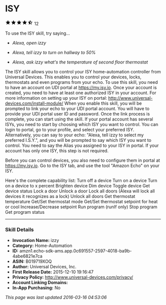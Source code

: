 # ISY
![4.5 stars](../../../images/ic_star_black_18dp_1x.png)![4.5 stars](../../../images/ic_star_black_18dp_1x.png)![4.5 stars](../../../images/ic_star_black_18dp_1x.png)![4.5 stars](../../../images/ic_star_black_18dp_1x.png)![4.5 stars](../../../images/ic_star_half_black_18dp_1x.png) 12

To use the ISY skill, try saying...

* *Alexa, open izzy*

* *Alexa, tell izzy to turn on hallway to 50%*

* *Alexa, ask izzy what's the temperature of second floor thermostat*

The ISY skill allows you to control your ISY home-automation controller from Universal Devices. This enables you to control your devices, locks, thermostats and even programs from your echo.
To use this skill, you need to have an account on UDI portal at https://my.isy.io. Once your account is created, you need to have at least one authorized ISY in your account. For more information on setting up your ISY on portal: http://www.universal-devices.com/install-module/
When you enable this skill, you will be prompted to link your echo to your UDI portal account. You will have to provide your UDI portal user ID and password. Once the link process is complete, you can start using the skill.
If your portal account has several ISYs, you need to start by choosing which ISY you want to control. You can login to portal, go to your profile, and select your preferred ISY. Alternatively, you can say to your echo: "Alexa, tell izzy to select my preferred I.S.Y.", and you will be prompted to say which ISY you want to control. You need to say the Alias you assigned to your ISY in portal. If your account has only one ISY, this step is not required.

Before you can control devices, you also need to configure them in portal at https://my.isy.io. Go to the ISY tab, and use the tool "Amazon Echo" on your ISY.

Here's the complete capability list:
Turn off a device
Turn on a device
Turn on a device to x percent
Brighten device
Dim device
Toggle device
Get device status
Lock a door
Unlock a door
Lock all doors (Alexa will lock all devices it recognizes as a lock)
Unlock all doors
Get thermostat temperature
Get/Set thermostat mode
Get/Set thermostat setpoint for heat or cool
Increase/Decrease setpoint
Run program (runIf only)
Stop program
Get program status

***

### Skill Details

* **Invocation Name:** izzy
* **Category:** Home-Automation
* **ID:** amzn1.echo-sdk-ams.app.0c691557-2597-4018-ba9b-4abe6821e7ca
* **ASIN:** B019719XOQ
* **Author:** Universal Devices, Inc.
* **First Release Date:** 2015-12-10 19:16:47
* **Privacy Policy:** http://www.universal-devices.com/privacy/
* **Account Linking Domains:** 
* **In-App Purchasing:** No

*This page was last updated 2016-03-16 04:53:06*
